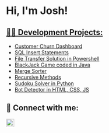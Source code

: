 <h1>Hi, I'm Josh! <br/><a href="https://github.com/joshuafguzman"></a> <a href="https://www.linkedin.com/in/joshua-guzman-4031841b8/"></h1>

<h2>👨‍💻 Development Projects:</h2>

  - [Customer Churn Dashboard](https://github.com/joshuafguzman/Customer-Churn-Dashboard/blob/main/README.md)
  - [SQL Insert Statements](https://github.com/joshuafguzman/SQL_Inserts/tree/main)
  - [File Transfer Solution in Powershell](https://github.com/joshuafguzman/File-Transfer-Solution)
  - [BlackJack Game coded in Java](https://github.com/joshuafguzman/BlackJack-Game)
  - [Merge Sorter](https://github.com/joshuafguzman/Merge-Sorter)
  - [Recursive Methods](https://github.com/joshuafguzman/Recursive-methods)
  - [Sudoku Solver in Python](https://github.com/joshuafguzman/SudukoSolver/blob/main/SudokuSolver.py)
  - [Bot Detector in HTML, CSS, JS](https://github.com/joshuafguzman/CaptchaGenerator)

<h2> 🤳 Connect with me:</h2>

[<img align="left" alt="JoshGuzman | LinkedIn" width="22px" src="https://cdn.jsdelivr.net/npm/simple-icons@v3/icons/linkedin.svg" />][linkedin]



[linkedin]: https://www.linkedin.com/in/joshua-guzman-4031841b8/

